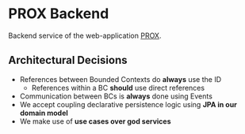 # PROX Backend

Backend service of the web-application [PROX](https://prox.aws.innovation-hub.de).

## Architectural Decisions

- References between Bounded Contexts do **always** use the ID
  - References within a BC **should** use direct references
- Communication between BCs is **always** done using Events
- We accept coupling declarative persistence logic using **JPA in our domain model**
- We make use of **use cases over god services**